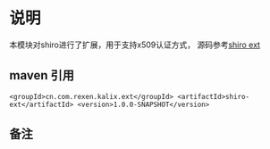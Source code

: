 # 说明
本模块对shiro进行了扩展，用于支持x509认证方式，
源码参考[shiro ext](https://github.com/eskatos/shiro-ext)
## maven 引用
`<groupId>cn.com.rexen.kalix.ext</groupId>
<artifactId>shiro-ext</artifactId>
<version>1.0.0-SNAPSHOT</version>`
## 备注



